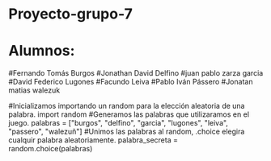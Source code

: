 # Proyecto-grupo-7
# Alumnos:
#Fernando Tomás Burgos
#Jonathan David Delfino
#juan pablo zarza garcia
#David Federico Lugones
#Facundo Leiva
#Pablo Iván Pássero
#Jonatan matias walezuk

#Inicializamos importando un random para la elección aleatoria de una palabra.
import random
#Generamos las palabras  que utilizaramos en el juego.
palabras = ["burgos", "delfino", "garcia", "lugones", "leiva", "passero", "walezuñ"]
#Unimos las palabras al random, .choice elegira cualquir palabra aleatoriamente.
palabra_secreta = random.choice(palabras)
